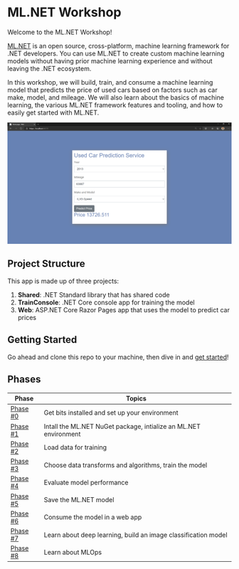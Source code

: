 # ML.NET Workshop

Welcome to the ML.NET Workshop!

[ML.NET](https://dot.net/ml) is an open source, cross-platform, machine learning framework for .NET developers. You can use ML.NET to create custom machine learning models without having prior machine learning experience and without leaving the .NET ecosystem.

In this workshop, we will build, train, and consume a machine learning model that predicts the price of used cars based on factors such as car make, model, and mileage. We will also learn about the basics of machine learning, the various ML.NET framework features and tooling, and how to easily get started with ML.NET.

![Used Car Price](docs/media/consume-model.png)

## Project Structure

This app is made up of three projects:

1. **Shared**: .NET Standard library that has shared code
2. **TrainConsole**: .NET Core console app for training the model
3. **Web**: ASP.NET Core Razor Pages app that uses the model to predict car prices


## Getting Started

Go ahead and clone this repo to your machine, then dive in and [get started](/docs/00-get-started.md)!

## Phases

| Phase | Topics |
| ----- | ---- |
| [Phase #0](/docs/00-get-started.md) | Get bits installed and set up your environment |
| [Phase #1](/docs/01-add-ml-context.md) | Intall the ML.NET NuGet package, intialize an ML.NET environment |
| [Phase #2](/docs/02-loading-data.md) | Load data for training  |
| [Phase #3](/docs/03-training.md) | Choose data transforms and algorithms, train the model |
| [Phase #4](/docs/04-evaluate.md) | Evaluate model performance |
| [Phase #5](/docs/05-save-model.md) | Save the ML.NET model |
| [Phase #6](/docs/06-consume-model.md) | Consume the model in a web app |
| [Phase #7](/docs/07-deep-learning.md) | Learn about deep learning, build an image classification model |
| [Phase #8](/docs/08-mlops.md) | Learn about MLOps |
